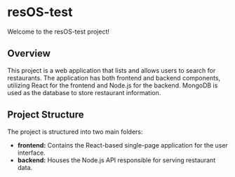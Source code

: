 # resOS-test

Welcome to the resOS-test project!

## Overview

This project is a web application that lists and allows users to search for restaurants. The application has both frontend and backend components, utilizing React for the frontend and Node.js for the backend. MongoDB is used as the database to store restaurant information.

## Project Structure

The project is structured into two main folders:

- **frontend:** Contains the React-based single-page application for the user interface.
- **backend:** Houses the Node.js API responsible for serving restaurant data.
